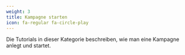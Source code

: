```yaml
---
weight: 3
title: Kampagne starten
icon: fa-regular fa-circle-play
---
```


Die Tutorials in dieser Kategorie beschreiben, wie man eine Kampagne anlegt und startet.
